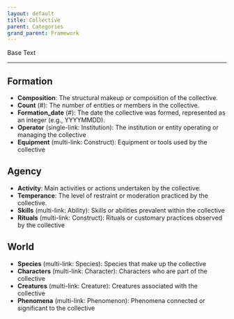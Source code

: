 ```yaml
---
layout: default
title: Collective
parent: Categories
grand_parent: Framework 
---
```


Base Text 

---
## Formation
- **Composition**: The structural makeup or composition of the collective.
- **Count** (#): The number of entities or members in the collective.
- **Formation_date** (#): The date the collective was formed, represented as an integer (e.g., YYYYMMDD).
- **Operator** (single-link: Institution): The institution or entity operating or managing the collective
- **Equipment** (multi-link: Construct): Equipment or tools used by the collective

## Agency
- **Activity**: Main activities or actions undertaken by the collective.
- **Temperance**: The level of restraint or moderation practiced by the collective.
- **Skills** (multi-link: Ability): Skills or abilities prevalent within the collective
- **Rituals** (multi-link: Construct): Rituals or customary practices observed by the collective

## World
- **Species** (multi-link: Species): Species that make up the collective
- **Characters** (multi-link: Character): Characters who are part of the collective
- **Creatures** (multi-link: Creature): Creatures associated with the collective
- **Phenomena** (multi-link: Phenomenon): Phenomena connected or significant to the collective

